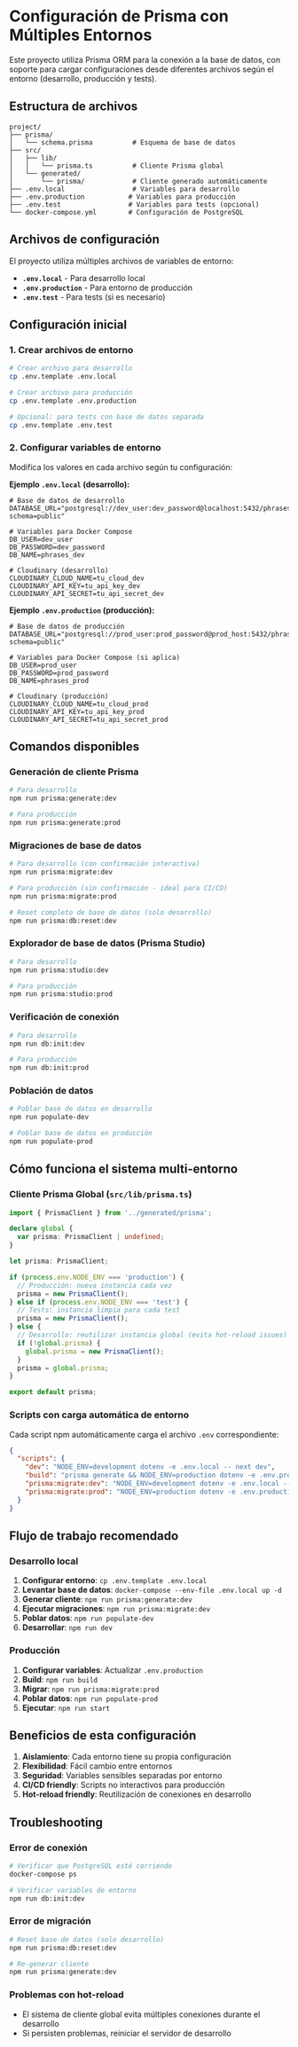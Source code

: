 # Configuración de Prisma con Múltiples Entornos

Este proyecto utiliza Prisma ORM para la conexión a la base de datos, con soporte para cargar configuraciones desde diferentes archivos según el entorno (desarrollo, producción y tests).

## Estructura de archivos

```
project/
├── prisma/
│   └── schema.prisma          # Esquema de base de datos
├── src/
│   ├── lib/
│   │   └── prisma.ts          # Cliente Prisma global
│   └── generated/
│       └── prisma/            # Cliente generado automáticamente
├── .env.local                 # Variables para desarrollo
├── .env.production           # Variables para producción
├── .env.test                 # Variables para tests (opcional)
└── docker-compose.yml        # Configuración de PostgreSQL
```

## Archivos de configuración

El proyecto utiliza múltiples archivos de variables de entorno:

- **`.env.local`** - Para desarrollo local
- **`.env.production`** - Para entorno de producción  
- **`.env.test`** - Para tests (si es necesario)

## Configuración inicial

### 1. Crear archivos de entorno

```bash
# Crear archivo para desarrollo
cp .env.template .env.local

# Crear archivo para producción  
cp .env.template .env.production

# Opcional: para tests con base de datos separada
cp .env.template .env.test
```

### 2. Configurar variables de entorno

Modifica los valores en cada archivo según tu configuración:

**Ejemplo `.env.local` (desarrollo):**
```env
# Base de datos de desarrollo
DATABASE_URL="postgresql://dev_user:dev_password@localhost:5432/phrases_dev?schema=public"

# Variables para Docker Compose
DB_USER=dev_user
DB_PASSWORD=dev_password
DB_NAME=phrases_dev

# Cloudinary (desarrollo)
CLOUDINARY_CLOUD_NAME=tu_cloud_dev
CLOUDINARY_API_KEY=tu_api_key_dev
CLOUDINARY_API_SECRET=tu_api_secret_dev
```

**Ejemplo `.env.production` (producción):**
```env
# Base de datos de producción
DATABASE_URL="postgresql://prod_user:prod_password@prod_host:5432/phrases_prod?schema=public"

# Variables para Docker Compose (si aplica)
DB_USER=prod_user
DB_PASSWORD=prod_password
DB_NAME=phrases_prod

# Cloudinary (producción)
CLOUDINARY_CLOUD_NAME=tu_cloud_prod
CLOUDINARY_API_KEY=tu_api_key_prod
CLOUDINARY_API_SECRET=tu_api_secret_prod
```

## Comandos disponibles

### Generación de cliente Prisma

```bash
# Para desarrollo
npm run prisma:generate:dev

# Para producción
npm run prisma:generate:prod
```

### Migraciones de base de datos

```bash
# Para desarrollo (con confirmación interactiva)
npm run prisma:migrate:dev

# Para producción (sin confirmación - ideal para CI/CD)
npm run prisma:migrate:prod

# Reset completo de base de datos (solo desarrollo)
npm run prisma:db:reset:dev
```

### Explorador de base de datos (Prisma Studio)

```bash
# Para desarrollo
npm run prisma:studio:dev

# Para producción
npm run prisma:studio:prod
```

### Verificación de conexión

```bash
# Para desarrollo
npm run db:init:dev

# Para producción
npm run db:init:prod
```

### Población de datos

```bash
# Poblar base de datos en desarrollo
npm run populate-dev

# Poblar base de datos en producción
npm run populate-prod
```

## Cómo funciona el sistema multi-entorno

### Cliente Prisma Global (`src/lib/prisma.ts`)

```typescript
import { PrismaClient } from '../generated/prisma';

declare global {
  var prisma: PrismaClient | undefined;
}

let prisma: PrismaClient;

if (process.env.NODE_ENV === 'production') {
  // Producción: nueva instancia cada vez
  prisma = new PrismaClient();
} else if (process.env.NODE_ENV === 'test') {
  // Tests: instancia limpia para cada test
  prisma = new PrismaClient();
} else {
  // Desarrollo: reutilizar instancia global (evita hot-reload issues)
  if (!global.prisma) {
    global.prisma = new PrismaClient();
  }
  prisma = global.prisma;
}

export default prisma;
```

### Scripts con carga automática de entorno

Cada script npm automáticamente carga el archivo `.env` correspondiente:

```json
{
  "scripts": {
    "dev": "NODE_ENV=development dotenv -e .env.local -- next dev",
    "build": "prisma generate && NODE_ENV=production dotenv -e .env.production -- next build",
    "prisma:migrate:dev": "NODE_ENV=development dotenv -e .env.local -- npx prisma migrate dev",
    "prisma:migrate:prod": "NODE_ENV=production dotenv -e .env.production -- npx prisma migrate deploy"
  }
}
```

## Flujo de trabajo recomendado

### Desarrollo local
1. **Configurar entorno**: `cp .env.template .env.local`
2. **Levantar base de datos**: `docker-compose --env-file .env.local up -d`
3. **Generar cliente**: `npm run prisma:generate:dev`
4. **Ejecutar migraciones**: `npm run prisma:migrate:dev`
5. **Poblar datos**: `npm run populate-dev`
6. **Desarrollar**: `npm run dev`

### Producción
1. **Configurar variables**: Actualizar `.env.production`
2. **Build**: `npm run build`
3. **Migrar**: `npm run prisma:migrate:prod`
4. **Poblar datos**: `npm run populate-prod`
5. **Ejecutar**: `npm run start`

## Beneficios de esta configuración

1. **Aislamiento**: Cada entorno tiene su propia configuración
2. **Flexibilidad**: Fácil cambio entre entornos
3. **Seguridad**: Variables sensibles separadas por entorno
4. **CI/CD friendly**: Scripts no interactivos para producción
5. **Hot-reload friendly**: Reutilización de conexiones en desarrollo

## Troubleshooting

### Error de conexión
```bash
# Verificar que PostgreSQL esté corriendo
docker-compose ps

# Verificar variables de entorno
npm run db:init:dev
```

### Error de migración
```bash
# Reset base de datos (solo desarrollo)
npm run prisma:db:reset:dev

# Re-generar cliente
npm run prisma:generate:dev
```

### Problemas con hot-reload
- El sistema de cliente global evita múltiples conexiones durante el desarrollo
- Si persisten problemas, reiniciar el servidor de desarrollo 